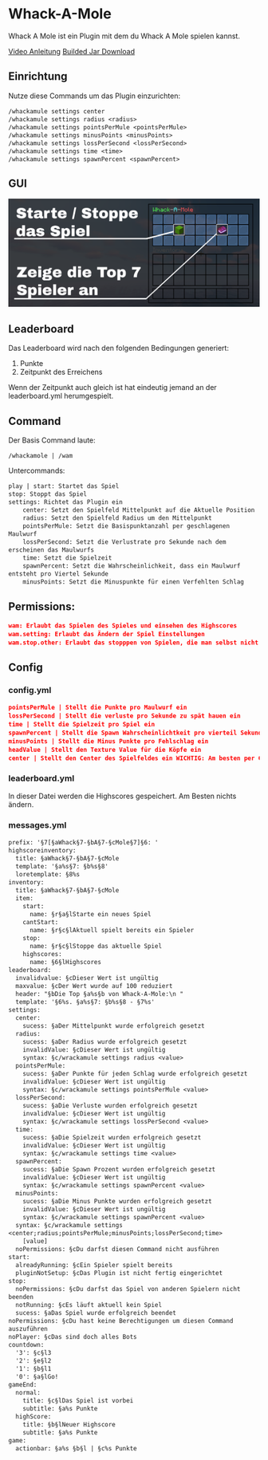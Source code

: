 # Whack-A-Mole

Whack A Mole ist ein Plugin mit dem du Whack A Mole spielen kannst.

[Video Anleitung](https://www.youtube.com/watch?v=xaazUgEKuVA)
[Builded Jar Download](https://github.com/Domi207/Whack-A-Mole/tree/master/dist)

## Einrichtung

Nutze diese Commands um das Plugin einzurichten:
```plain
/whackamule settings center
/whackamule settings radius <radius>
/whackamule settings pointsPerMule <pointsPerMule>
/whackamule settings minusPoints <minusPoints>
/whackamule settings lossPerSecond <lossPerSecond>
/whackamule settings time <time>
/whackamule settings spawnPercent <spawnPercent>
```

## GUI
![alt text](https://github.com/Domi207/Whack-A-Mole/blob/master/pictures/GUI-1.png?raw=true)

## Leaderboard
Das Leaderboard wird nach den folgenden Bedingungen generiert:
1. Punkte
2. Zeitpunkt des Erreichens

Wenn der Zeitpunkt auch gleich ist hat eindeutig jemand an der leaderboard.yml herumgespielt.

## Command
Der Basis Command laute:
```
/whackamole | /wam
```
Untercommands:
```
play | start: Startet das Spiel
stop: Stoppt das Spiel
settings: Richtet das Plugin ein
    center: Setzt den Spielfeld Mittelpunkt auf die Aktuelle Position
    radius: Setzt den Spielfeld Radius um den Mittelpunkt
    pointsPerMule: Setzt die Basispunktanzahl per geschlagenen Maulwurf
    lossPerSecond: Setzt die Verlustrate pro Sekunde nach dem erscheinen das Maulwurfs
    time: Setzt die Spielzeit
    spawnPercent: Setzt die Wahrscheinlichkeit, dass ein Maulwurf entsteht pro Viertel Sekunde
    minusPoints: Setzt die Minuspunkte für einen Verfehlten Schlag 

```
## Permissions:
```json
wam: Erlaubt das Spielen des Spieles und einsehen des Highscores
wam.setting: Erlaubt das Ändern der Spiel Einstellungen
wam.stop.other: Erlaubt das stopppen von Spielen, die man selbst nicht spielt
```

## Config
### config.yml
```json
pointsPerMule | Stellt die Punkte pro Maulwurf ein
lossPerSecond | Stellt die verluste pro Sekunde zu spät hauen ein
time | Stellt die Spielzeit pro Spiel ein
spawnPercent | Stellt die Spawn Wahrscheinlichtkeit pro vierteil Sekunde ein
minusPoints | Stellt die Minus Punkte pro Fehlschlag ein
headValue | Stellt den Texture Value für die Köpfe ein
center | Stellt den Center des Spielfeldes ein WICHTIG: Am besten per Command einfügen augrund des komplizierten Syntaxes
```
### leaderboard.yml
In dieser Datei werden die Highscores gespeichert. Am Besten nichts ändern.

### messages.yml
```
prefix: '§7[§aWhack§7-§bA§7-§cMole§7]§6: '
highscoreinventory:
  title: §aWhack§7-§bA§7-§cMole
  template: '§a%s§7: §b%s§8'
  loretemplate: §8%s
inventory:
  title: §aWhack§7-§bA§7-§cMole
  item:
    start:
      name: §r§a§lStarte ein neues Spiel
    cantStart:
      name: §r§c§lAktuell spielt bereits ein Spieler
    stop:
      name: §r§c§lStoppe das aktuelle Spiel
    highscores:
      name: §6§lHighscores
leaderboard:
  invalidvalue: §cDieser Wert ist ungültig
  maxvalue: §cDer Wert wurde auf 100 reduziert
  header: "§bDie Top §a%s§b von Whack-A-Mole:\n "
  template: '§6%s. §a%s§7: §b%s§8 - §7%s'
settings:
  center:
    sucess: §aDer Mittelpunkt wurde erfolgreich gesetzt
  radius:
    sucess: §aDer Radius wurde erfolgreich gesetzt
    invalidValue: §cDieser Wert ist ungültig
    syntax: §c/wrackamule settings radius <value>
  pointsPerMule:
    sucess: §aDer Punkte für jeden Schlag wurde erfolgreich gesetzt
    invalidValue: §cDieser Wert ist ungültig
    syntax: §c/wrackamule settings pointsPerMule <value>
  lossPerSecond:
    sucess: §aDie Verluste wurden erfolgreich gesetzt
    invalidValue: §cDieser Wert ist ungültig
    syntax: §c/wrackamule settings lossPerSecond <value>
  time:
    sucess: §aDie Spielzeit wurden erfolgreich gesetzt
    invalidValue: §cDieser Wert ist ungültig
    syntax: §c/wrackamule settings time <value>
  spawnPercent:
    sucess: §aDie Spawn Prozent wurden erfolgreich gesetzt
    invalidValue: §cDieser Wert ist ungültig
    syntax: §c/wrackamule settings spawnPercent <value>
  minusPoints:
    sucess: §aDie Minus Punkte wurden erfolgreich gesetzt
    invalidValue: §cDieser Wert ist ungültig
    syntax: §c/wrackamule settings spawnPercent <value>
  syntax: §c/wrackamule settings <center;radius;pointsPerMule;minusPoints;lossPerSecond;time>
    [value]
  noPermissions: §cDu darfst diesen Command nicht ausführen
start:
  alreadyRunning: §cEin Spieler spielt bereits
  pluginNotSetup: §cDas Plugin ist nicht fertig eingerichtet
stop:
  noPermissions: §cDu darfst das Spiel von anderen Spielern nicht beenden
  notRunning: §cEs läuft aktuell kein Spiel
  sucess: §aDas Spiel wurde erfolgreich beendet
noPermissions: §cDu hast keine Berechtigungen um diesen Command auszuführen
noPlayer: §cDas sind doch alles Bots
countdown:
  '3': §c§l3
  '2': §e§l2
  '1': §b§l1
  '0': §a§lGo!
gameEnd:
  normal:
    title: §c§lDas Spiel ist vorbei
    subtitle: §a%s Punkte
  highScore:
    title: §b§lNeuer Highscore
    subtitle: §a%s Punkte
game:
  actionbar: §a%s §b§l | §c%s Punkte

```